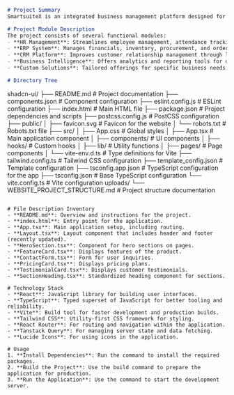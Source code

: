 ```markdown
# Project Summary
SmartsuiteX is an integrated business management platform designed for Indian businesses, combining HR, ERP, CRM, and Business Intelligence functionalities. This all-in-one suite empowers companies to streamline operations, ensure compliance with local regulations, and enhance productivity.

# Project Module Description
The project consists of several functional modules:
- **HR Management**: Streamlines employee management, attendance tracking, payroll processing, and compliance.
- **ERP System**: Manages financials, inventory, procurement, and order processing.
- **CRM Platform**: Improves customer relationship management through lead tracking and sales analytics.
- **Business Intelligence**: Offers analytics and reporting tools for data-driven decision-making.
- **Custom Solutions**: Tailored offerings for specific business needs.

# Directory Tree
```
shadcn-ui/
├── README.md                # Project documentation
├── components.json          # Component configuration
├── eslint.config.js         # ESLint configuration
├── index.html               # Main HTML file
├── package.json             # Project dependencies and scripts
├── postcss.config.js        # PostCSS configuration
├── public/
│   ├── favicon.svg          # Favicon for the website
│   └── robots.txt           # Robots.txt file
├── src/
│   ├── App.css              # Global styles
│   ├── App.tsx              # Main application component
│   ├── components/          # UI components
│   ├── hooks/               # Custom hooks
│   ├── lib/                 # Utility functions
│   ├── pages/               # Page components
│   └── vite-env.d.ts        # Type definitions for Vite
├── tailwind.config.ts       # Tailwind CSS configuration
├── template_config.json     # Template configuration
├── tsconfig.app.json        # TypeScript configuration for the app
├── tsconfig.json            # Base TypeScript configuration
└── vite.config.ts           # Vite configuration
uploads/
└── WEBSITE_PROJECT_STRUCTURE.md # Project structure documentation
```

# File Description Inventory
- **README.md**: Overview and instructions for the project.
- **index.html**: Entry point for the application.
- **App.tsx**: Main application setup, including routing.
- **Layout.tsx**: Layout component that includes header and footer (recently updated).
- **HeroSection.tsx**: Component for hero sections on pages.
- **FeatureCard.tsx**: Displays features of the product.
- **ContactForm.tsx**: Form for user inquiries.
- **PricingCard.tsx**: Displays pricing plans.
- **TestimonialCard.tsx**: Displays customer testimonials.
- **SectionHeading.tsx**: Standardized heading component for sections.

# Technology Stack
- **React**: JavaScript library for building user interfaces.
- **TypeScript**: Typed superset of JavaScript for better tooling and reliability.
- **Vite**: Build tool for faster development and production builds.
- **Tailwind CSS**: Utility-first CSS framework for styling.
- **React Router**: For routing and navigation within the application.
- **Tanstack Query**: For managing server state and data fetching.
- **Lucide Icons**: For using icons in the application.

# Usage
1. **Install Dependencies**: Run the command to install the required packages.
2. **Build the Project**: Use the build command to prepare the application for production.
3. **Run the Application**: Use the command to start the development server.
